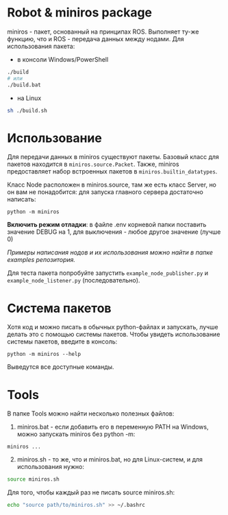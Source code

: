 # Robot & miniros package
miniros - пакет, основанный на принципах ROS. Выполняет ту-же функцию, что и ROS - передача данных между нодами. Для использования пакета:
- в консоли Windows/PowerShell
```sh
./build
# или
./build.bat
```
- на Linux
```sh
sh ./build.sh
```

# Использование
Для передачи данных в miniros существуют пакеты. Базовый класс для пакетов находится в `miniros.source.Packet`. Также, miniros предоставляет набор встроенных пакетов в `miniros.builtin_datatypes`.

Класс Node расположен в miniros.source, там же есть класс Server, но он вам не понадобится: для запуска главного сервера достаточно написать:
```
python -m miniros
```
**Включить режим отладки**: в файле .env корневой папки поставить значение DEBUG на 1, для выключения - любое другое значение (лучше 0)

*Примеры написания нодов и их использования можно найти в папке examples репозитория.*

Для теста пакета попробуйте запустить `example_node_publisher.py` и `example_node_listener.py` (последовательно).

# Система пакетов
Хотя код и можно писать в обычных python-файлах и запускать, лучше делать это с помощью системы пакетов.
Чтобы увидеть использование системы пакетов, введите в консоль:
```
python -m miniros --help
```

Выведутся все доступные команды.

# Tools
В папке Tools можно найти несколько полезных файлов:
1. miniros.bat - если добавить его в переменную PATH на Windows, можно запускать miniros без python -m:
```
miniros ...
```
2. miniros.sh - то же, что и miniros.bat, но для Linux-систем, и для использования нужно:
```bash
source miniros.sh
```
Для того, чтобы каждый раз не писать source miniros.sh:
```bash
echo "source path/to/miniros.sh" >> ~/.bashrc
```